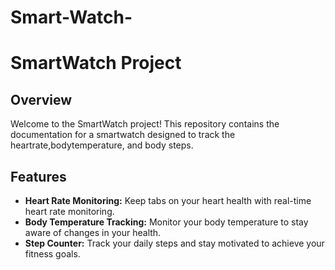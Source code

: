 # Smart-Watch-

# SmartWatch Project

## Overview

Welcome to the SmartWatch project! This repository contains the documentation for a smartwatch designed to track the heartrate,bodytemperature, and body steps.

## Features

- **Heart Rate Monitoring:** Keep tabs on your heart health with real-time heart rate monitoring.
- **Body Temperature Tracking:** Monitor your body temperature to stay aware of changes in your health.
- **Step Counter:** Track your daily steps and stay motivated to achieve your fitness goals.
